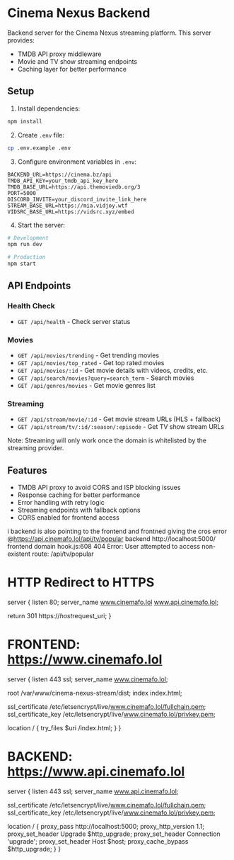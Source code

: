 # Cinema Nexus Backend

Backend server for the Cinema Nexus streaming platform. This server provides:
- TMDB API proxy middleware
- Movie and TV show streaming endpoints
- Caching layer for better performance

## Setup

1. Install dependencies:
```bash
npm install
```

2. Create `.env` file:
```bash
cp .env.example .env
```

3. Configure environment variables in `.env`:
```
BACKEND_URL=https://cinema.bz/api
TMDB_API_KEY=your_tmdb_api_key_here
TMDB_BASE_URL=https://api.themoviedb.org/3
PORT=5000
DISCORD_INVITE=your_discord_invite_link_here
STREAM_BASE_URL=https://mia.vidjoy.wtf
VIDSRC_BASE_URL=https://vidsrc.xyz/embed
```

4. Start the server:
```bash
# Development
npm run dev

# Production
npm start
```

## API Endpoints

### Health Check
- `GET /api/health` - Check server status

### Movies
- `GET /api/movies/trending` - Get trending movies
- `GET /api/movies/top_rated` - Get top rated movies
- `GET /api/movies/:id` - Get movie details with videos, credits, etc.
- `GET /api/search/movies?query=search_term` - Search movies
- `GET /api/genres/movies` - Get movie genres list

### Streaming
- `GET /api/stream/movie/:id` - Get movie stream URLs (HLS + fallback)
- `GET /api/stream/tv/:id/:season/:episode` - Get TV show stream URLs

Note: Streaming will only work once the domain is whitelisted by the streaming provider.

## Features

- TMDB API proxy to avoid CORS and ISP blocking issues
- Response caching for better performance
- Error handling with retry logic
- Streaming endpoints with fallback options
- CORS enabled for frontend access 






















i backend is also pointing to the frontend  and frontned giving the cros error 
@https://api.cinemafo.lol/api/tv/popular backend http://localhost:5000/ frontend domain
hook.js:608 404 Error: User attempted to access non-existent route: /api/tv/popular
# HTTP Redirect to HTTPS
server {
  listen 80;
  server_name www.cinemafo.lol www.api.cinemafo.lol;

  return 301 https://$host$request_uri;
}

# FRONTEND: https://www.cinemafo.lol
server {
  listen 443 ssl;
  server_name www.cinemafo.lol;

  root /var/www/cinema-nexus-stream/dist;
  index index.html;

  ssl_certificate /etc/letsencrypt/live/www.cinemafo.lol/fullchain.pem;
  ssl_certificate_key /etc/letsencrypt/live/www.cinemafo.lol/privkey.pem;

  location / {
    try_files $uri /index.html;
  }
}

# BACKEND: https://www.api.cinemafo.lol
server {
  listen 443 ssl;
  server_name www.api.cinemafo.lol;

  ssl_certificate /etc/letsencrypt/live/www.cinemafo.lol/fullchain.pem;
  ssl_certificate_key /etc/letsencrypt/live/www.cinemafo.lol/privkey.pem;

  location / {
    proxy_pass http://localhost:5000;
    proxy_http_version 1.1;
    proxy_set_header Upgrade $http_upgrade;
    proxy_set_header Connection 'upgrade';
    proxy_set_header Host $host;
    proxy_cache_bypass $http_upgrade;
  }
}